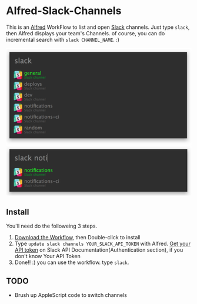 Alfred-Slack-Channels
=====================

This is an [Alfred](http://www.alfredapp.com/) WorkFlow to list and open [Slack](https://slack.com/) channels. Just type `slack`, then Alfred displays your team's Channels. of course, you can do incremental search with `slack CHANNEL_NAME`. :)

![screenshot whole](https://raw.githubusercontent.com/akira-hamada/Alfred-Slack-Channels/master/screenshot_whole.png)  
![screenshot incremental](https://raw.githubusercontent.com/akira-hamada/Alfred-Slack-Channels/master/screenshot_incremental.png)

## Install

You'll need do the followeing 3 steps.

1. [Download the Workflow](https://github.com/akira-hamada/Alfred-Slack-Channels/blob/master/Slack-Channels.alfredworkflow?raw=true), then Double-click to install
1. Type `update slack channels YOUR_SLACK_API_TOKEN` with Alfred. [Get your API token](https://api.slack.com/) on Slack API Documentation(Authentication section), if you don't know Your API Token
1. Done!! :) you can use the workflow. type `slack`.

## TODO

- Brush up AppleScript code to switch channels
